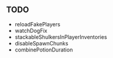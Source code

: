 ## TODO

- reloadFakePlayers
- watchDogFix
- stackableShulkersInPlayerInventories 
- disableSpawnChunks
- combinePotionDuration

